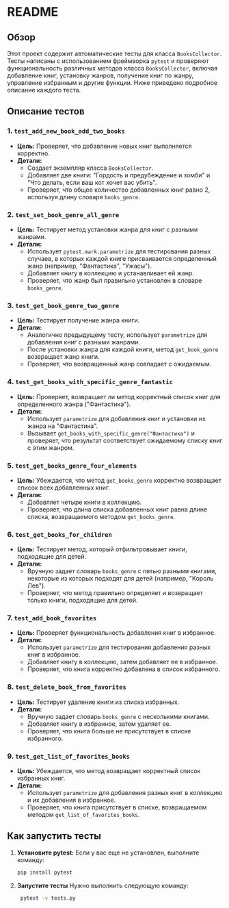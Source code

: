 # README

## Обзор

Этот проект содержит автоматические тесты для класса `BooksCollector`. Тесты написаны с использованием фреймворка `pytest` и проверяют функциональность различных методов класса `BooksCollector`, включая добавление книг, установку жанров, получение книг по жанру, управление избранным и другие функции. Ниже приведено подробное описание каждого теста.

## Описание тестов

### 1. `test_add_new_book_add_two_books`

- **Цель:** Проверяет, что добавление новых книг выполняется корректно.
- **Детали:**
  - Создает экземпляр класса `BooksCollector`.
  - Добавляет две книги: "Гордость и предубеждение и зомби" и "Что делать, если ваш кот хочет вас убить".
  - Проверяет, что общее количество добавленных книг равно 2, используя длину словаря `books_genre`.

### 2. `test_set_book_genre_all_genre`

- **Цель:** Тестирует метод установки жанра для книг с разными жанрами.
- **Детали:**
  - Использует `pytest.mark.parametrize` для тестирования разных случаев, в которых каждой книге присваивается определенный жанр (например, "Фантастика", "Ужасы").
  - Добавляет книгу в коллекцию и устанавливает ей жанр.
  - Проверяет, что жанр был правильно установлен в словаре `books_genre`.

### 3. `test_get_book_genre_two_genre`

- **Цель:** Тестирует получение жанра книги.
- **Детали:**
  - Аналогично предыдущему тесту, использует `parametrize` для добавления книг с разными жанрами.
  - После установки жанра для каждой книги, метод `get_book_genre` возвращает жанр книги.
  - Проверяет, что возвращенный жанр совпадает с ожидаемым.

### 4. `test_get_books_with_specific_genre_fantastic`

- **Цель:** Проверяет, возвращает ли метод корректный список книг для определенного жанра ("Фантастика").
- **Детали:**
  - Использует `parametrize` для добавления книг и установки их жанра на "Фантастика".
  - Вызывает `get_books_with_specific_genre("Фантастика")` и проверяет, что результат соответствует ожидаемому списку книг с этим жанром.

### 5. `test_get_books_genre_four_elements`

- **Цель:** Убеждается, что метод `get_books_genre` корректно возвращает список всех добавленных книг.
- **Детали:**
  - Добавляет четыре книги в коллекцию.
  - Проверяет, что длина списка добавленных книг равна длине списка, возвращаемого методом `get_books_genre`.

### 6. `test_get_books_for_children`

- **Цель:** Тестирует метод, который отфильтровывает книги, подходящие для детей.
- **Детали:**
  - Вручную задает словарь `books_genre` с пятью разными книгами, некоторые из которых подходят для детей (например, "Король Лев").
  - Проверяет, что метод правильно определяет и возвращает только книги, подходящие для детей.

### 7. `test_add_book_favorites`

- **Цель:** Проверяет функциональность добавления книг в избранное.
- **Детали:**
  - Использует `parametrize` для тестирования добавления разных книг в избранное.
  - Добавляет книгу в коллекцию, затем добавляет ее в избранное.
  - Проверяет, что книга корректно добавлена в список избранного.

### 8. `test_delete_book_from_favorites`

- **Цель:** Тестирует удаление книги из списка избранных.
- **Детали:**
  - Вручную задает словарь `books_genre` с несколькими книгами.
  - Добавляет книгу в избранное, затем удаляет ее.
  - Проверяет, что книга больше не присутствует в списке избранного.

### 9. `test_get_list_of_favorites_books`

- **Цель:** Убеждается, что метод возвращает корректный список избранных книг.
- **Детали:**
  - Использует `parametrize` для добавления разных книг в коллекцию и их добавления в избранное.
  - Проверяет, что книга присутствует в списке, возвращаемом методом `get_list_of_favorites_books`.

## Как запустить тесты

1. **Установите pytest:** Если у вас еще не установлен, выполните команду:
   ```bash
   pip install pytest
   
2. **Запустите тесты** Нужно выполнить следующую команду:
   ```bash 
    pytest -v tests.py